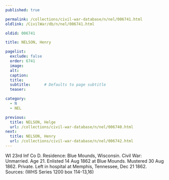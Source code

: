 ```yaml
---
published: true

permalink: /collections/civil-war-database/n/nel/006741.html
oldlink: /CivilWar/db/n/nel/006741.html

oldid: 006741

title: NELSON, Henry

pagelist:
  exclude: false
  order: 6741
  image: 
  alt:
  caption:
  title:
  subtitle:      # Defaults to page subtitle
  teaser:

category: 
  - N 
  - NEL

previous:
  title: NELSON, Helge
  url: /collections/civil-war-database/n/nel/006740.html  
next:
  title: NELSON, Henry
  url: /collections/civil-war-database/n/nel/006742.html   
---
```

WI 23rd Inf Co D. Residence: Blue Mounds, Wisconsin. Civil War: Unmarried. Age 21. Enlisted 14 Aug 1862 at Blue Mounds. Mustered 30 Aug 1862. Private. Left in hospital at Memphis, Tennessee, Dec 21 1862. Sources: (WHS Series 1200 box 114-13,16)
